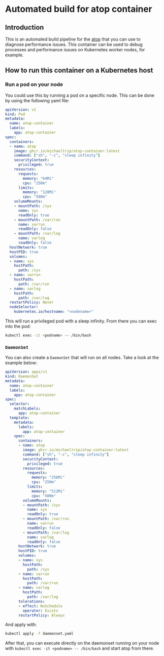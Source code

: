 # Automated build for atop container


## Introduction

This is an automated build pipeline for the [atop](https://github.com/Atoptool/atop) that you can use to diagnose performance issues. This container can be used to debug processes and performance issues on Kubernetes worker nodes, for example.


## How to run this container on a Kubernetes host

### Run a pod on your node

You could use this by running a pod on a specific node. This can be done by using the following yaml file:

```yaml
apiVersion: v1
kind: Pod
metadata:
  name: atop-container
  labels:
    app: atop-container
spec:
  containers:
  - name: atop
    image: ghcr.io/michaeltrip/atop-container:latest
    command: ["sh", "-c", "sleep infinity"]
    securityContext:
      privileged: true
    resources:
      requests:
        memory: "64Mi"
        cpu: "250m"
      limits:
        memory: "128Mi"
        cpu: "500m"
    volumeMounts:
    - mountPath: /sys
      name: sys
      readOnly: true
    - mountPath: /var/run
      name: varrun
      readOnly: false
    - mountPath: /var/log
      name: varlog
      readOnly: false
  hostNetwork: true
  hostPID: true
  volumes:
  - name: sys
    hostPath:
      path: /sys
  - name: varrun
    hostPath:
      path: /var/run
  - name: varlog
    hostPath:
      path: /var/log
  restartPolicy: Never
  nodeSelector:
    kubernetes.io/hostname: "<nodename>"
  ```

This will run a privileged pod with a sleep infinity. From there you can exec into the pod:

```bash
kubectl exec -it <podname> -- /bin/bash
```


### `DaemonSet`

You can also create a `DaemonSet` that will run on all nodes. Take a look at the example below:

```yaml
apiVersion: apps/v1
kind: DaemonSet
metadata:
  name: atop-container
  labels:
    app: atop-container
spec:
  selector:
    matchLabels:
      app: atop-container
  template:
    metadata:
      labels:
        app: atop-container
    spec:
      containers:
      - name: atop
        image: ghcr.io/michaeltrip/atop-container:latest
        command: ["sh", "-c", "sleep infinity"]
        securityContext:
          privileged: true
        resources:
          requests:
            memory: "256Mi"
            cpu: "250m"
          limits:
            memory: "512Mi"
            cpu: "500m"
        volumeMounts:
        - mountPath: /sys
          name: sys
          readOnly: true
        - mountPath: /var/run
          name: varrun
          readOnly: false
        - mountPath: /var/log
          name: varlog
          readOnly: false
      hostNetwork: true
      hostPID: true
      volumes:
      - name: sys
        hostPath:
          path: /sys
      - name: varrun
        hostPath:
          path: /var/run
      - name: varlog
        hostPath:
          path: /var/log
      tolerations:
      - effect: NoSchedule
        operator: Exists
      restartPolicy: Always
```

And apply with:

```bash
kubectl apply -f daemonset.yaml
```

After that, you can execute directly on the daemonset running on your node with `kubectl exec -it <podname> -- /bin/bash` and start atop from there.


